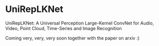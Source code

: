 # UniRepLKNet
UniRepLKNet: A Universal Perception Large-Kernel ConvNet for Audio, Video, Point Cloud, Time-Series and Image Recognition

Coming very, very, very soon together with the paper on arxiv :)
